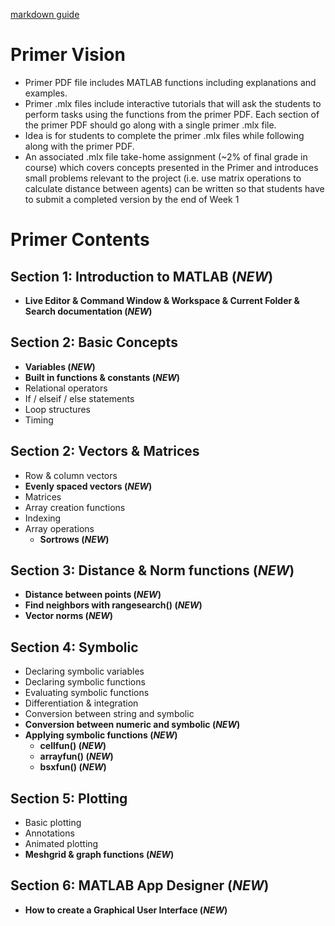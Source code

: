 [markdown guide](https://www.markdownguide.org/cheat-sheet/)
# Primer Vision
- Primer PDF file includes MATLAB functions including explanations and examples.
- Primer .mlx files include interactive tutorials that will ask the students to perform tasks using the functions from the primer PDF. Each section of the primer PDF should go along with a single primer .mlx file.
- Idea is for students to complete the primer .mlx files while following along with the primer PDF.
- An associated .mlx file take-home assignment (~2% of final grade in course) which covers concepts presented in the Primer and introduces small problems relevant to the project (i.e. use matrix operations to calculate distance between agents) can be written so that students have to submit a completed version by the end of Week 1   
# Primer Contents
## **Section 1: Introduction to MATLAB (*NEW*)**
  -	**Live Editor & Command Window & Workspace & Current Folder & Search documentation (*NEW*)**
## Section 2: Basic Concepts
  -	**Variables (*NEW*)**
  -	**Built in functions & constants (*NEW*)**
  -	Relational operators
  -	If / elseif / else statements
  -	Loop structures
  -	Timing
## Section 2: Vectors & Matrices
  -	Row & column vectors
  -	**Evenly spaced vectors (*NEW*)**
  -	Matrices
  - Array creation functions
  -	Indexing
  -	Array operations
    -	 **Sortrows (*NEW*)**
## **Section 3: Distance & Norm functions (*NEW*)**
  -	**Distance between points (*NEW*)**
  -	**Find neighbors with rangesearch() (*NEW*)**
  -	**Vector norms (*NEW*)**
## Section 4: Symbolic
  -	Declaring symbolic variables
  -	Declaring symbolic functions
  -	Evaluating symbolic functions
  -	Differentiation & integration
  -	Conversion between string and symbolic
  -	**Conversion between numeric and symbolic (*NEW*)**
  -	**Applying symbolic functions (*NEW*)**
    -	**cellfun() (*NEW*)**	
    -	**arrayfun() (*NEW*)**
    -	**bsxfun() (*NEW*)**
## Section 5: Plotting
  -	Basic plotting
  -	Annotations
  -	Animated plotting
  -	**Meshgrid & graph functions (*NEW*)**
## **Section 6: MATLAB App Designer (*NEW*)**
  -	**How to create a Graphical User Interface (*NEW*)**
